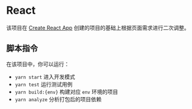# React

该项目在 [Create React App](https://github.com/facebook/create-react-app) 创建的项目的基础上根据页面需求进行二次调整。

## 脚本指令

在该项目中，你可以运行：

- `yarn start` 进入开发模式
- `yarn test` 运行测试用例
- `yarn build:{env}` 构建对应 `env` 环境的项目
- `yarn analyze` 分析打包后的项目依赖
